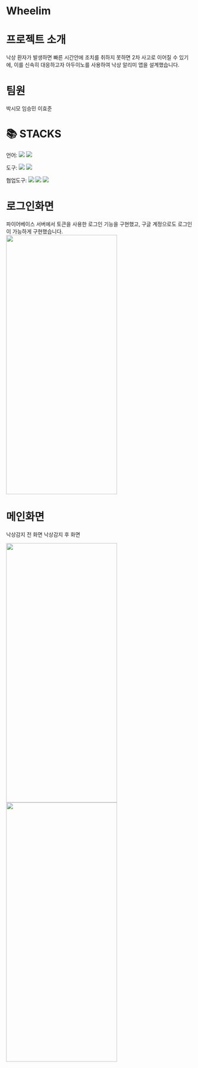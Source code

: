 # Wheelim
# 프로젝트 소개
낙상 환자가 발생하면 빠른 시간안에 조치를 취하지 못하면 2차 사고로 이어질 수 있기에, 이를 신속히 대응하고자 아두이노를 사용하여 낙상 알리미 앱을 설계했습니다. <br>
# 팀원
박시모 임승민 이효준
<h1>📚 STACKS</h1>

언어: <img src="https://img.shields.io/badge/Kotlin-7F52FF?style=for-the-badge&logo=kotlin&logoColor=white">
<img src="https://img.shields.io/badge/C-00599C?style=for-the-badge&logo=c&logoColor=white">
<br>

도구: <img src="https://img.shields.io/badge/AndroidStudio-3DDC84?style=for-the-badge&logo=androidstudio&logoColor=black">
<img src="https://img.shields.io/badge/arduino-00878F?style=for-the-badge&logo=arduino&logoColor=black">
<br>

협업도구: <img src="https://img.shields.io/badge/Discord-5865F2?style=for-the-badge&logo=discord&logoColor=black"> 
<img src="https://img.shields.io/badge/Figma-F24E1E?style=for-the-badge&logo=figma&logoColor=black"> 
<img src="https://img.shields.io/badge/Github-181717?style=for-the-badge&logo=github&logoColor=black">
<br>

# 로그인화면
파이어베이스 서버에서 토큰을 사용한 로그인 기능을 구현했고, 구글 계정으로도 로그인이 가능하게 구현했습니다. <br>
<img src="https://github.com/user-attachments/assets/f2a1474f-5439-4ee6-abef-5b81e670c2d1" width="300" height="700"/><br>

# 메인화면
낙상감지 전 화면                        낙상감지 후 화면<br>
<p align = "left">
<img src="https://github.com/user-attachments/assets/108a4f48-4b16-4295-8769-a880b06cb28c" width="300" height="700"/>  
<img src="https://github.com/user-attachments/assets/2125d437-c67c-4e75-81c0-2440038ca57a" width="300" height="700"/><br>
</p>

